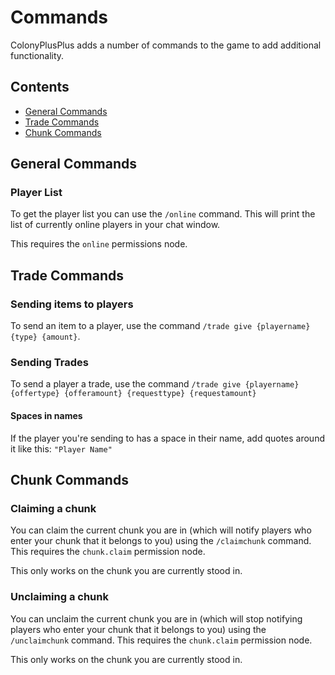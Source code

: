 # Commands

ColonyPlusPlus adds a number of commands to the game to add additional functionality.

## Contents
- [General Commands](#general-commands)
- [Trade Commands](#trade-commands)
- [Chunk Commands](#chunk-commands)


## General Commands

### Player List

To get the player list you can use the `/online` command. This will print the list of currently online players in your chat window.

This requires the `online` permissions node.

## Trade Commands

### Sending items to players

To send an item to a player, use the command `/trade give {playername} {type} {amount}`.

### Sending Trades

To send a player a trade, use the command `/trade give {playername} {offertype} {offeramount} {requesttype} {requestamount}`

#### Spaces in names

If the player you're sending to has a space in their name, add quotes around it like this: `"Player Name"`

## Chunk Commands

### Claiming a chunk

You can claim the current chunk you are in (which will notify players who enter your chunk that it belongs to you) using the `/claimchunk` command. This requires the `chunk.claim` permission node.

This only works on the chunk you are currently stood in.

### Unclaiming a chunk

You can unclaim the current chunk you are in (which will stop notifying players who enter your chunk that it belongs to you) using the `/unclaimchunk` command. This requires the `chunk.claim` permission node.

This only works on the chunk you are currently stood in.


